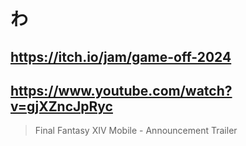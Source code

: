 # わ

## https://itch.io/jam/game-off-2024

## https://www.youtube.com/watch?v=gjXZncJpRyc

> Final Fantasy XIV Mobile - Announcement Trailer 
